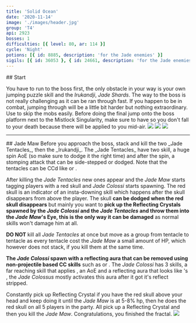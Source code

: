 ```yaml
---
title: 'Solid Ocean'
date: '2020-11-14'
image: './images/header.jpg'
group: 'T4'
api: 2923
bosses: 1
difficulties: [{ level: 80, ar: 114 }]
cycle: 'Night'
potions: [{ id: 8885, description: 'for the Jade enemies' }]
sigils: [{ id: 36053 }, { id: 24661, description: 'for the Jade enemies' }]
---
```


<Grid>
<GridItem sm="12">
## Start
  
You have to run to the boss first, the only obstacle in your way is your own jumping puzzle skill and the _Irukandji_, _Jade Shards_. The way to the boss is not really challenging as it can be ran through fast. If you happen to be in combat, jumping through will be a little bit harder but nothing extraordinary. Use <Effect name="Stealth"/> to skip the mobs easily. Before doing the final jump onto the boss platform next to the Mistlock Singularity, make sure to have <Boon name="Swiftness"/> so you don't fall to your death because there will be <Effect name="Agony"/> applied to you mid-air.
</GridItem>
<GridItem sm="4">
<Image src="./images/start_1.jpg"/>
</GridItem>
<GridItem sm="4">
<Image src="./images/start_2.jpg"/>
</GridItem>
<GridItem sm="4">
<Image src="./images/start_3.jpg"/>
</GridItem>
</Grid>

---

<Grid>
<GridItem sm="12">
## Jade Maw
Before you approach the boss, stack <Boon name="Might"/> and kill the two _Jade Tentacles_, then the  _Irukandji_. The _Jade Tentacles_ have two skill, a huge spin AoE (so make sure to dodge it the right time) and after the spin, a stomping attack that can be side-stepped or dodged. Note that the tentacles can be CCd like <Control name="Stun"/> or <Control name="Daze"/>.

After killing the _Jade Tentacles_ new ones appear and the _Jade Maw_ starts tagging players with a red skull and _Jade Colossi_ starts spawning. The red skull is an indicator of an insta-downing skill which happens after the skull disappears from above the player. The skull **can be dodged when the red skull disappears** but mainly you want to **pick up the Reflecting Crystals spawned by the _Jade Colossi_ and the _Jade Tentacles_ and throw them into the _Jade Maw_'s Eye, this is the only way it can be damaged** as normal skills won't damage him at all.

**DO NOT** kill all _Jade Tentacles_ at once but move as a group from tentacle to tentacle as every tentacle cost the _Jade Maw_ a small amount of HP, which however does not stack, if you kill them at the same time.

**The _Jade Colossi_ spawn with a reflecting aura that can be removed using non-projectile based CC skills** such as <Control name="Stun"/> or <Control name="Daze"/>. The _Jade Colossi_ has 3 skills, a far reaching skill that applies <Condition name="Crippled"/>, an AoE <Control name="Knockdown"/> and a reflecting aura that looks like <Specialization name="Elementalist"/>'s <Skill name="Magnetic Aura" profession="Elementalist"/>, the _Jade Colossus_ mostly activates this aura after it got it's reflect stripped. 

Constantly pick up Reflecting Crystal if you have the red skull above your head and keep doing it until the _Jade Maw_ is at 5-8% hp, then he does the red skull on all 5 players in the party. All pick up a Reflecting Crystal and then you kill the _Jade Maw_. Congratulations, you finished the fractal.
</GridItem>
<GridItem sm="12">
<Image src="./images/jade_maw.jpg"/>
</GridItem>
</Grid>
